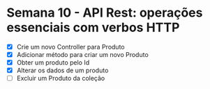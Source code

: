 # Semana 10 - API Rest: operações essenciais com verbos HTTP
- [x] Crie um novo Controller para Produto
- [x] Adicionar método para criar um novo Produto
- [x] Obter um produto pelo Id
- [x] Alterar os dados de um produto
- [ ] Excluir um Produto da coleção
